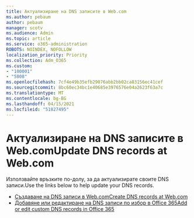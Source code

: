 ```yaml
---
title: Актуализиране на DNS записите в Web.com
ms.author: pebaum
author: pebaum
manager: scotv
ms.audience: Admin
ms.topic: article
ms.service: o365-administration
ROBOTS: NOINDEX, NOFOLLOW
localization_priority: Priority
ms.collection: Adm_O365
ms.custom:
- "100001"
- "5808"
ms.openlocfilehash: 7cf4e49b35efb29076abb2bb02ca83156ec41cef
ms.sourcegitcommit: 8bc60ec34bc1e40685e3976576e04a2623f63a7c
ms.translationtype: MT
ms.contentlocale: bg-BG
ms.lasthandoff: 04/15/2021
ms.locfileid: "51827495"
---
```

# <a name="update-dns-records-at-webcom"></a><span data-ttu-id="1fcb4-102">Актуализиране на DNS записите в Web.com</span><span class="sxs-lookup"><span data-stu-id="1fcb4-102">Update DNS records at Web.com</span></span>

<span data-ttu-id="1fcb4-103">Използвайте връзките по-долу, за да актуализирате своите DNS записи.</span><span class="sxs-lookup"><span data-stu-id="1fcb4-103">Use the links below to help update your DNS records.</span></span>

- [<span data-ttu-id="1fcb4-104">Създаване на DNS записи в Web.com</span><span class="sxs-lookup"><span data-stu-id="1fcb4-104">Create DNS records at Web.com</span></span>](https://docs.microsoft.com/microsoft-365/admin/dns/create-dns-records-at-web-com?view=o365-worldwide)
- [<span data-ttu-id="1fcb4-105">Добавяне или редактиране на DNS записи по избор в Office 365</span><span class="sxs-lookup"><span data-stu-id="1fcb4-105">Add or edit custom DNS records in Office 365</span></span>](https://docs.microsoft.com/microsoft-365/admin/setup/add-domain#add-or-edit-custom-dns-records)